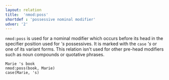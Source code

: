 ```yaml
---
layout: relation
title:  'nmod:poss'
shortdef : 'possessive nominal modifier'
udver: '2'
---
```


`nmod:poss` is used for a nominal modifier which occurs before its head in the specifier position
used for _'s_ possessives. It is marked with the `case` _'s_ or one of its variant forms. This
relation isn't used for other pre-head modifiers such as noun compounds or quotative phrases.

~~~ sdparse
Marie 's book
nmod:poss(book, Marie)
case(Marie, 's)
~~~

<!-- Interlanguage links updated Út 9. května 2023, 20:04:21 CEST -->
